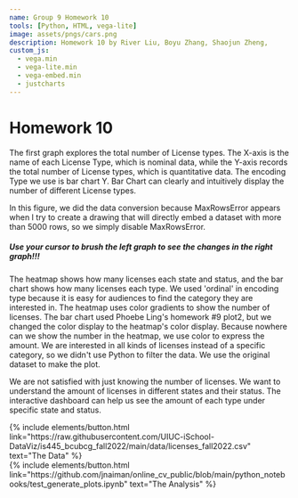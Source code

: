 ```yaml
---
name: Group 9 Homework 10
tools: [Python, HTML, vega-lite]
image: assets/pngs/cars.png
description: Homework 10 by River Liu, Boyu Zhang, Shaojun Zheng,
custom_js:
  - vega.min
  - vega-lite.min
  - vega-embed.min
  - justcharts
---
```



# Homework 10

<vegachart schema-url="{{ site.baseurl }}/assets/json/hw10_1.json" style="width: 100%"></vegachart>

The first graph explores the total number of License types. The X-axis is the name of each License Type, which is nominal data, while the Y-axis records the total number of License types, which is quantitative data. The encoding Type we use is bar chart Y. Bar Chart can clearly and intuitively display the number of different License types.

In this figure, we did the data conversion because MaxRowsError appears when I try to create a drawing that will directly embed a dataset with more than 5000 rows, so we simply disable MaxRowsError.

##### Use your cursor to brush the left graph to see the changes in the right graph!!!

<vegachart schema-url="{{ site.baseurl }}/assets/json/sidebyside.json" style="width: 100%"></vegachart>

The heatmap shows how many licenses each state and status, and the bar chart shows how many licenses each type. We used 'ordinal' in encoding type because it is easy for audiences to find the category they are interested in. The heatmap uses color gradients to show the number of licenses. The bar chart used Phoebe Ling's homework #9 plot2, but we changed the color display to the heatmap's color display. Because nowhere can we show the number in the heatmap, we use color to express the amount. We are interested in all kinds of licenses instead of a specific category, so we didn't use Python to filter the data. We use the original dataset to make the plot.

We are not satisfied with just knowing the number of licenses. We want to understand the amount of licenses in different states and their status. The interactive dashboard can help us see the amount of each type under specific state and status.

<!-- these are written in a combo of html and liquid --> 

<div class="left">
{% include elements/button.html link="https://raw.githubusercontent.com/UIUC-iSchool-DataViz/is445_bcubcg_fall2022/main/data/licenses_fall2022.csv" text="The Data" %}
</div>

<div class="right">
{% include elements/button.html link="https://github.com/jnaiman/online_cv_public/blob/main/python_notebooks/test_generate_plots.ipynb" text="The Analysis" %}
</div>

